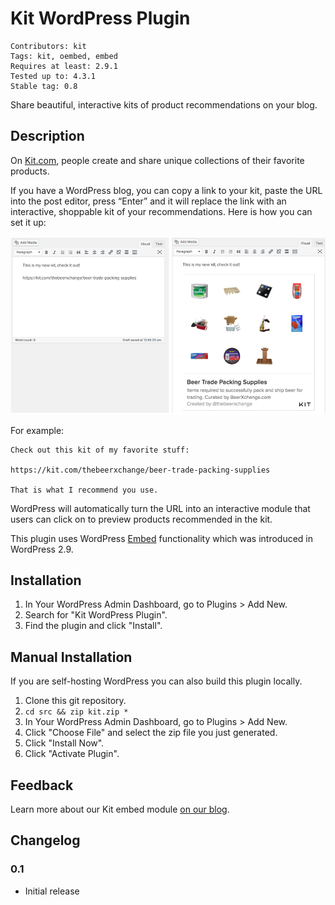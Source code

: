 # Kit WordPress Plugin

    Contributors: kit
    Tags: kit, oembed, embed
    Requires at least: 2.9.1
    Tested up to: 4.3.1
    Stable tag: 0.8

Share beautiful, interactive kits of product recommendations on your blog.

## Description

On [Kit.com](https://kit.com), people create and share unique collections of
their favorite products.

If you have a WordPress blog, you can copy a link to your kit, paste the URL
into the post editor, press “Enter” and it will replace the link with an
interactive, shoppable kit of your recommendations. Here is how you can set it
up:

![Copy your kit link on its own line to replace it with a kit](documentation/kit-wordpress-plugin-example.png?raw=true "Embed Your Kit")

For example:

    Check out this kit of my favorite stuff:

    https://kit.com/thebeerxchange/beer-trade-packing-supplies

    That is what I recommend you use.

WordPress will automatically turn the URL into an interactive module that users can click on to preview products recommended in the kit.

This plugin uses WordPress [Embed](https://codex.wordpress.org/Embeds) functionality which was introduced in WordPress 2.9.

## Installation

1. In Your WordPress Admin Dashboard, go to Plugins > Add New.
2. Search for "Kit WordPress Plugin".
3. Find the plugin and click "Install".

## Manual Installation

If you are self-hosting WordPress you can also build this plugin locally.

1. Clone this git repository.
2. `cd src && zip kit.zip *`
3. In Your WordPress Admin Dashboard, go to Plugins > Add New.
4. Click "Choose File" and select the zip file you just generated.
5. Click "Install Now".
6. Click "Activate Plugin".

## Feedback

Learn more about our Kit embed module
[on our blog](https://blog.kit.com/improved-kit-embeds-d5e1262b7f67).

## Changelog

### 0.1

* Initial release
